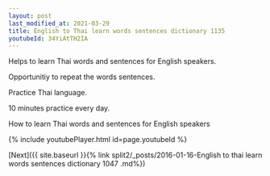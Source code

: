 ```yaml
---
layout: post
last_modified_at: 2021-03-29
title: English to Thai learn words sentences dictionary 1135 
youtubeId: 34YiAtTH2IA
---
```

 
 
Helps to learn Thai words and sentences for English speakers.

Opportunitiy to repeat the words sentences. 

Practice Thai language. 
 
10 minutes practice every day. 
 
How to learn Thai words and sentences for English speakers 
 
{% include youtubePlayer.html id=page.youtubeId %}
 
 
[Next]({{ site.baseurl }}{% link  split2/_posts/2016-01-16-English to thai learn words sentences dictionary 1047 .md%})
 
